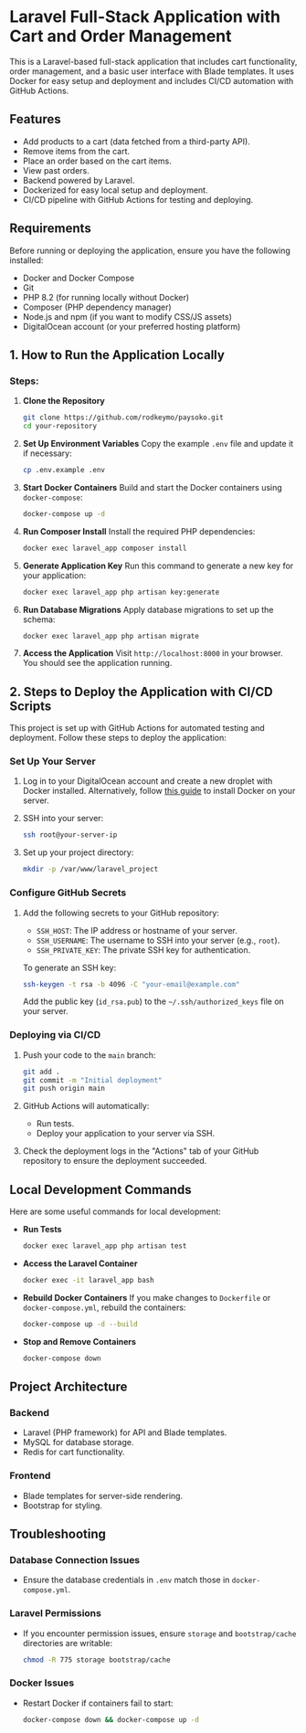 # Laravel Full-Stack Application with Cart and Order Management

This is a Laravel-based full-stack application that includes cart functionality, order management, and a basic user interface with Blade templates. It uses Docker for easy setup and deployment and includes CI/CD automation with GitHub Actions.


## **Features**

- Add products to a cart (data fetched from a third-party API).
- Remove items from the cart.
- Place an order based on the cart items.
- View past orders.
- Backend powered by Laravel.
- Dockerized for easy local setup and deployment.
- CI/CD pipeline with GitHub Actions for testing and deploying.



## **Requirements**

Before running or deploying the application, ensure you have the following installed:

- Docker and Docker Compose
- Git
- PHP 8.2 (for running locally without Docker)
- Composer (PHP dependency manager)
- Node.js and npm (if you want to modify CSS/JS assets)
- DigitalOcean account (or your preferred hosting platform)



## **1. How to Run the Application Locally**

### **Steps:**

1. **Clone the Repository**
   ```bash
   git clone https://github.com/rodkeymo/paysoko.git
   cd your-repository
   ```

2. **Set Up Environment Variables**
   Copy the example `.env` file and update it if necessary:
   ```bash
   cp .env.example .env
   ```

3. **Start Docker Containers**
   Build and start the Docker containers using `docker-compose`:
   ```bash
   docker-compose up -d
   ```

4. **Run Composer Install**
   Install the required PHP dependencies:
   ```bash
   docker exec laravel_app composer install
   ```

5. **Generate Application Key**
   Run this command to generate a new key for your application:
   ```bash
   docker exec laravel_app php artisan key:generate
   ```

6. **Run Database Migrations**
   Apply database migrations to set up the schema:
   ```bash
   docker exec laravel_app php artisan migrate
   ```

7. **Access the Application**
   Visit `http://localhost:8000` in your browser. You should see the application running.



## **2. Steps to Deploy the Application with CI/CD Scripts**

This project is set up with GitHub Actions for automated testing and deployment. Follow these steps to deploy the application:

### **Set Up Your Server**
1. Log in to your DigitalOcean account and create a new droplet with Docker installed. Alternatively, follow [this guide](https://www.digitalocean.com/docs/docker/) to install Docker on your server.

2. SSH into your server:
   ```bash
   ssh root@your-server-ip
   ```

3. Set up your project directory:
   ```bash
   mkdir -p /var/www/laravel_project
   ```

### **Configure GitHub Secrets**
1. Add the following secrets to your GitHub repository:
   - `SSH_HOST`: The IP address or hostname of your server.
   - `SSH_USERNAME`: The username to SSH into your server (e.g., `root`).
   - `SSH_PRIVATE_KEY`: The private SSH key for authentication.

   To generate an SSH key:
   ```bash
   ssh-keygen -t rsa -b 4096 -C "your-email@example.com"
   ```

   Add the public key (`id_rsa.pub`) to the `~/.ssh/authorized_keys` file on your server.

### **Deploying via CI/CD**
1. Push your code to the `main` branch:
   ```bash
   git add .
   git commit -m "Initial deployment"
   git push origin main
   ```

2. GitHub Actions will automatically:
   - Run tests.
   - Deploy your application to your server via SSH.

3. Check the deployment logs in the "Actions" tab of your GitHub repository to ensure the deployment succeeded.



## **Local Development Commands**

Here are some useful commands for local development:

- **Run Tests**
  ```bash
  docker exec laravel_app php artisan test
  ```

- **Access the Laravel Container**
  ```bash
  docker exec -it laravel_app bash
  ```

- **Rebuild Docker Containers**
  If you make changes to `Dockerfile` or `docker-compose.yml`, rebuild the containers:
  ```bash
  docker-compose up -d --build
  ```

- **Stop and Remove Containers**
  ```bash
  docker-compose down
  ```



## **Project Architecture**

### **Backend**
- Laravel (PHP framework) for API and Blade templates.
- MySQL for database storage.
- Redis for cart functionality.

### **Frontend**
- Blade templates for server-side rendering.
- Bootstrap for styling.



## **Troubleshooting**

### **Database Connection Issues**
- Ensure the database credentials in `.env` match those in `docker-compose.yml`.

### **Laravel Permissions**
- If you encounter permission issues, ensure `storage` and `bootstrap/cache` directories are writable:
  ```bash
  chmod -R 775 storage bootstrap/cache
  ```

### **Docker Issues**
- Restart Docker if containers fail to start:
  ```bash
  docker-compose down && docker-compose up -d
  ```


